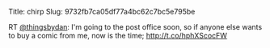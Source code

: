 Title: chirp
Slug: 9732fb7ca05df77a4bc62c7bc5e795be

RT <a href="http://twitter.com/thingsbydan">@thingsbydan</a>: I'm going to the post office soon, so if anyone else wants to buy a comic from me, now is the time; <a href="http://t.co/hphXScocFW">http://t.co/hphXScocFW</a>
